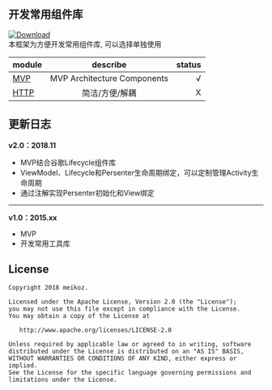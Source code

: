 ## 开发常用组件库
[ ![Download](https://api.bintray.com/packages/meikoz/Basic/basic-http/images/download.svg) ](https://bintray.com/meikoz/Basic/basic-http/_latestVersion)   
本框架为方便开发常用组件库, 可以选择单独使用

module|describe|status
---|:-:|---:
[MVP](./basics/mvp)|MVP Architecture Components|√
[HTTP](./basics/http)|简洁/方便/解耦|X

## 更新日志
**v2.0：2018.11**
- MVP结合谷歌Lifecycle组件库
- ViewModel、Lifecycle和Persenter生命周期绑定，可以定制管理Activity生命周期
- 通过注解实现Persenter初始化和View绑定
---


**v1.0：2015.xx**
- MVP
- 开发常用工具库


## License
```
Copyright 2018 meikoz.

Licensed under the Apache License, Version 2.0 (the "License");
you may not use this file except in compliance with the License.
You may obtain a copy of the License at

   http://www.apache.org/licenses/LICENSE-2.0

Unless required by applicable law or agreed to in writing, software
distributed under the License is distributed on an "AS IS" BASIS,
WITHOUT WARRANTIES OR CONDITIONS OF ANY KIND, either express or implied.
See the License for the specific language governing permissions and
limitations under the License.
```
